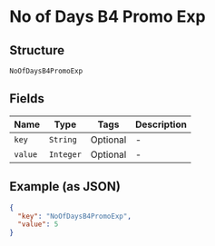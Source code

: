 
# No of Days B4 Promo Exp

## Structure

`NoOfDaysB4PromoExp`

## Fields

| Name | Type | Tags | Description |
|  --- | --- | --- | --- |
| `key` | `String` | Optional | - |
| `value` | `Integer` | Optional | - |

## Example (as JSON)

```json
{
  "key": "NoOfDaysB4PromoExp",
  "value": 5
}
```

